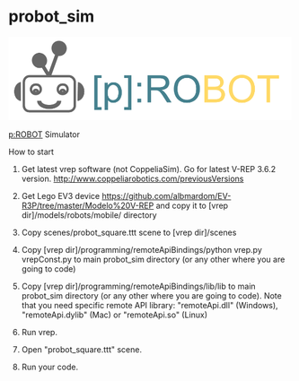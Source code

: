 # probot_sim
![p:ROBOT logo](probot_logo.png)

[p:ROBOT](https://probot.smcebi.edu.pl) Simulator

How to start
1. Get latest vrep software (not CoppeliaSim). Go for latest V-REP 3.6.2 version.
http://www.coppeliarobotics.com/previousVersions

2. Get Lego EV3 device
https://github.com/albmardom/EV-R3P/tree/master/Modelo%20V-REP
and copy it to [vrep dir]/models/robots/mobile/ directory

3. Copy scenes/probot_square.ttt scene to
[vrep dir]/scenes

4. Copy [vrep dir]/programming/remoteApiBindings/python
vrep.py
vrepConst.py
to main probot_sim directory (or any other where you are going to code)

5. Copy
[vrep dir]/programming/remoteApiBindings/lib/lib
to main probot_sim directory (or any other where you are going to code).
Note that you need specific remote API library: "remoteApi.dll" (Windows), "remoteApi.dylib" (Mac) or "remoteApi.so" (Linux)

6. Run vrep.

7. Open "probot_square.ttt" scene.

8. Run your code.
